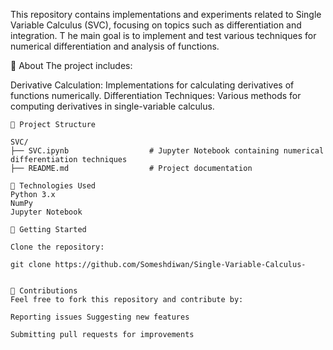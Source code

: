 This repository contains implementations and experiments related to Single Variable Calculus (SVC), focusing on topics such as differentiation and integration. T
he main goal is to implement and test various techniques for numerical differentiation and analysis of functions.

🚀 About
The project includes:

Derivative Calculation: Implementations for calculating derivatives of functions numerically.
Differentiation Techniques: Various methods for computing derivatives in single-variable calculus.

```plaintext
📂 Project Structure

SVC/
├── SVC.ipynb                  # Jupyter Notebook containing numerical differentiation techniques
├── README.md                  # Project documentation

```

```
🔧 Technologies Used
Python 3.x
NumPy
Jupyter Notebook
```

```
🚀 Getting Started

Clone the repository:

git clone https://github.com/Someshdiwan/Single-Variable-Calculus-


🤝 Contributions
Feel free to fork this repository and contribute by:

Reporting issues Suggesting new features

Submitting pull requests for improvements

```
